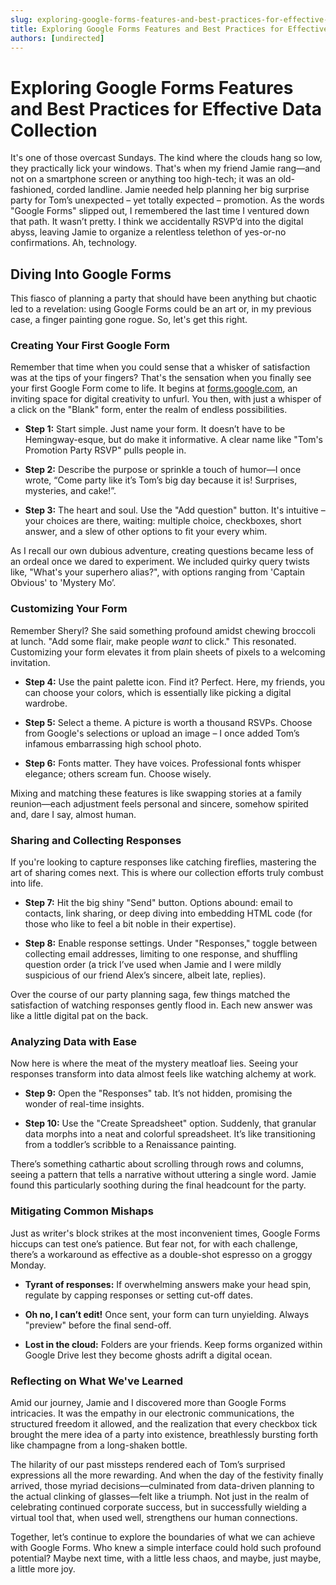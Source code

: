 ```yaml
---
slug: exploring-google-forms-features-and-best-practices-for-effective-data-collection
title: Exploring Google Forms Features and Best Practices for Effective Data Collection
authors: [undirected]
---
```



# Exploring Google Forms Features and Best Practices for Effective Data Collection

It's one of those overcast Sundays. The kind where the clouds hang so low, they practically lick your windows. That's when my friend Jamie rang—and not on a smartphone screen or anything too high-tech; it was an old-fashioned, corded landline. Jamie needed help planning her big surprise party for Tom’s unexpected – yet totally expected – promotion. As the words "Google Forms" slipped out, I remembered the last time I ventured down that path. It wasn’t pretty. I think we accidentally RSVP’d into the digital abyss, leaving Jamie to organize a relentless telethon of yes-or-no confirmations. Ah, technology. 

## Diving Into Google Forms

This fiasco of planning a party that should have been anything but chaotic led to a revelation: using Google Forms could be an art or, in my previous case, a finger painting gone rogue. So, let's get this right. 

### Creating Your First Google Form

Remember that time when you could sense that a whisker of satisfaction was at the tips of your fingers? That's the sensation when you finally see your first Google Form come to life. It begins at [forms.google.com](https://forms.google.com), an inviting space for digital creativity to unfurl. You then, with just a whisper of a click on the "Blank" form, enter the realm of endless possibilities.

- **Step 1:** Start simple. Just name your form. It doesn’t have to be Hemingway-esque, but do make it informative. A clear name like "Tom's Promotion Party RSVP" pulls people in.
  
- **Step 2:** Describe the purpose or sprinkle a touch of humor—I once wrote, “Come party like it’s Tom’s big day because it is! Surprises, mysteries, and cake!”.

- **Step 3:** The heart and soul. Use the "Add question" button. It's intuitive – your choices are there, waiting: multiple choice, checkboxes, short answer, and a slew of other options to fit your every whim.

As I recall our own dubious adventure, creating questions became less of an ordeal once we dared to experiment. We included quirky query twists like, "What's your superhero alias?", with options ranging from 'Captain Obvious' to 'Mystery Mo’.

### Customizing Your Form

Remember Sheryl? She said something profound amidst chewing broccoli at lunch. "Add some flair, make people *want* to click." This resonated. Customizing your form elevates it from plain sheets of pixels to a welcoming invitation.

- **Step 4:** Use the paint palette icon. Find it? Perfect. Here, my friends, you can choose your colors, which is essentially like picking a digital wardrobe. 

- **Step 5:** Select a theme. A picture is worth a thousand RSVPs. Choose from Google's selections or upload an image – I once added Tom’s infamous embarrassing high school photo.

- **Step 6:** Fonts matter. They have voices. Professional fonts whisper elegance; others scream fun. Choose wisely.

Mixing and matching these features is like swapping stories at a family reunion—each adjustment feels personal and sincere, somehow spirited and, dare I say, almost human.

### Sharing and Collecting Responses

If you're looking to capture responses like catching fireflies, mastering the art of sharing comes next. This is where our collection efforts truly combust into life.

- **Step 7:** Hit the big shiny "Send" button. Options abound: email to contacts, link sharing, or deep diving into embedding HTML code (for those who like to feel a bit noble in their expertise).

- **Step 8:** Enable response settings. Under "Responses," toggle between collecting email addresses, limiting to one response, and shuffling question order (a trick I’ve used when Jamie and I were mildly suspicious of our friend Alex’s sincere, albeit late, replies).

Over the course of our party planning saga, few things matched the satisfaction of watching responses gently flood in. Each new answer was like a little digital pat on the back.

### Analyzing Data with Ease

Now here is where the meat of the mystery meatloaf lies. Seeing your responses transform into data almost feels like watching alchemy at work.

- **Step 9:** Open the "Responses" tab. It’s not hidden, promising the wonder of real-time insights.

- **Step 10:** Use the "Create Spreadsheet" option. Suddenly, that granular data morphs into a neat and colorful spreadsheet. It’s like transitioning from a toddler’s scribble to a Renaissance painting.

There’s something cathartic about scrolling through rows and columns, seeing a pattern that tells a narrative without uttering a single word. Jamie found this particularly soothing during the final headcount for the party.

### Mitigating Common Mishaps

Just as writer's block strikes at the most inconvenient times, Google Forms hiccups can test one’s patience. But fear not, for with each challenge, there’s a workaround as effective as a double-shot espresso on a groggy Monday.

- **Tyrant of responses:** If overwhelming answers make your head spin, regulate by capping responses or setting cut-off dates.

- **Oh no, I can’t edit!** Once sent, your form can turn unyielding. Always "preview" before the final send-off.

- **Lost in the cloud:** Folders are your friends. Keep forms organized within Google Drive lest they become ghosts adrift a digital ocean.

### Reflecting on What We've Learned

Amid our journey, Jamie and I discovered more than Google Forms intricacies. It was the empathy in our electronic communications, the structured freedom it allowed, and the realization that every checkbox tick brought the mere idea of a party into existence, breathlessly bursting forth like champagne from a long-shaken bottle.

The hilarity of our past missteps rendered each of Tom’s surprised expressions all the more rewarding. And when the day of the festivity finally arrived, those myriad decisions—culminated from data-driven planning to the actual clinking of glasses—felt like a triumph. Not just in the realm of celebrating continued corporate success, but in successfully wielding a virtual tool that, when used well, strengthens our human connections.

Together, let’s continue to explore the boundaries of what we can achieve with Google Forms. Who knew a simple interface could hold such profound potential? Maybe next time, with a little less chaos, and maybe, just maybe, a little more joy.